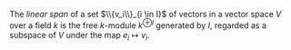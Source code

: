 The *linear span* of a set $\\{v_i\\}_{i \in I}$ of vectors in a vector space $V$ over a field $k$ is the free $k$-module $k^{\oplus I}$ generated by $I$, regarded as a subspace of $V$ under the map $e_i \mapsto v_i$.
